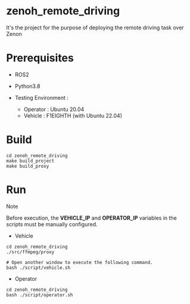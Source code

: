 # zenoh_remote_driving
It's the project for the purpose of deploying the remote driving task over Zenon


# Prerequisites

- ROS2
- Python3.8

- Testing Environment :
    - Operator : Ubuntu 20.04
    - Vehicle : F1EIGHTH (with Ubuntu 22.04)

# Build

```bash=
cd zenoh_remote_driving
make build_project
make build_proxy
```

# Run

> [!NOTE]
> Before execution, the **VEHICLE_IP** and **OPERATOR_IP** variables in the scripts must be manually configured.

- Vehicle

```bash=
cd zenoh_remote_driving
./src/ffmpeg/proxy

# Open another window to execute the following command.
bash ./script/vehicle.sh
```

- Operator

```bash=
cd zenoh_remote_driving
bash ./script/operator.sh
```
